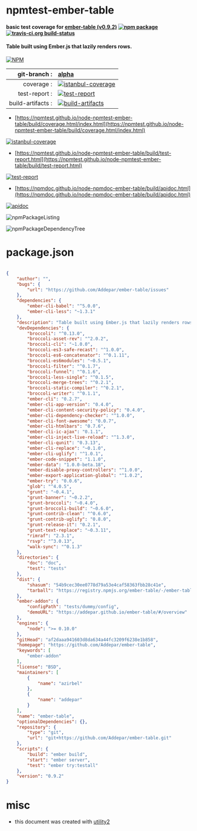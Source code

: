 # npmtest-ember-table

#### basic test coverage for  [ember-table (v0.9.2)](https://github.com/Addepar/ember-table)  [![npm package](https://img.shields.io/npm/v/npmtest-ember-table.svg?style=flat-square)](https://www.npmjs.org/package/npmtest-ember-table) [![travis-ci.org build-status](https://api.travis-ci.org/npmtest/node-npmtest-ember-table.svg)](https://travis-ci.org/npmtest/node-npmtest-ember-table)

#### Table built using Ember.js that lazily renders rows.

[![NPM](https://nodei.co/npm/ember-table.png?downloads=true&downloadRank=true&stars=true)](https://www.npmjs.com/package/ember-table)

| git-branch : | [alpha](https://github.com/npmtest/node-npmtest-ember-table/tree/alpha)|
|--:|:--|
| coverage : | [![istanbul-coverage](https://npmtest.github.io/node-npmtest-ember-table/build/coverage.badge.svg)](https://npmtest.github.io/node-npmtest-ember-table/build/coverage.html/index.html)|
| test-report : | [![test-report](https://npmtest.github.io/node-npmtest-ember-table/build/test-report.badge.svg)](https://npmtest.github.io/node-npmtest-ember-table/build/test-report.html)|
| build-artifacts : | [![build-artifacts](https://npmtest.github.io/node-npmtest-ember-table/glyphicons_144_folder_open.png)](https://github.com/npmtest/node-npmtest-ember-table/tree/gh-pages/build)|

- [https://npmtest.github.io/node-npmtest-ember-table/build/coverage.html/index.html](https://npmtest.github.io/node-npmtest-ember-table/build/coverage.html/index.html)

[![istanbul-coverage](https://npmtest.github.io/node-npmtest-ember-table/build/screenCapture.buildCi.browser.%252Ftmp%252Fbuild%252Fcoverage.lib.html.png)](https://npmtest.github.io/node-npmtest-ember-table/build/coverage.html/index.html)

- [https://npmtest.github.io/node-npmtest-ember-table/build/test-report.html](https://npmtest.github.io/node-npmtest-ember-table/build/test-report.html)

[![test-report](https://npmtest.github.io/node-npmtest-ember-table/build/screenCapture.buildCi.browser.%252Ftmp%252Fbuild%252Ftest-report.html.png)](https://npmtest.github.io/node-npmtest-ember-table/build/test-report.html)

- [https://npmdoc.github.io/node-npmdoc-ember-table/build/apidoc.html](https://npmdoc.github.io/node-npmdoc-ember-table/build/apidoc.html)

[![apidoc](https://npmdoc.github.io/node-npmdoc-ember-table/build/screenCapture.buildCi.browser.%252Ftmp%252Fbuild%252Fapidoc.html.png)](https://npmdoc.github.io/node-npmdoc-ember-table/build/apidoc.html)

![npmPackageListing](https://npmtest.github.io/node-npmtest-ember-table/build/screenCapture.npmPackageListing.svg)

![npmPackageDependencyTree](https://npmtest.github.io/node-npmtest-ember-table/build/screenCapture.npmPackageDependencyTree.svg)



# package.json

```json

{
    "author": "",
    "bugs": {
        "url": "https://github.com/Addepar/ember-table/issues"
    },
    "dependencies": {
        "ember-cli-babel": "^5.0.0",
        "ember-cli-less": "~1.3.1"
    },
    "description": "Table built using Ember.js that lazily renders rows.",
    "devDependencies": {
        "broccoli": "^0.13.0",
        "broccoli-asset-rev": "^2.0.2",
        "broccoli-cli": "~1.0.0",
        "broccoli-es3-safe-recast": "^1.0.0",
        "broccoli-es6-concatenator": "^0.1.11",
        "broccoli-es6modules": "~0.5.1",
        "broccoli-filter": "^0.1.7",
        "broccoli-funnel": "^0.1.6",
        "broccoli-less-single": "^0.1.5",
        "broccoli-merge-trees": "^0.2.1",
        "broccoli-static-compiler": "^0.2.1",
        "broccoli-writer": "^0.1.1",
        "ember-cli": "0.2.7",
        "ember-cli-app-version": "0.4.0",
        "ember-cli-content-security-policy": "0.4.0",
        "ember-cli-dependency-checker": "^1.0.0",
        "ember-cli-font-awesome": "0.0.7",
        "ember-cli-htmlbars": "0.7.6",
        "ember-cli-ic-ajax": "0.1.1",
        "ember-cli-inject-live-reload": "^1.3.0",
        "ember-cli-qunit": "0.3.13",
        "ember-cli-replace": "~0.1.0",
        "ember-cli-uglify": "^1.0.1",
        "ember-code-snippet": "1.1.0",
        "ember-data": "1.0.0-beta.18",
        "ember-disable-proxy-controllers": "^1.0.0",
        "ember-export-application-global": "^1.0.2",
        "ember-try": "0.0.6",
        "glob": "^4.0.5",
        "grunt": "~0.4.1",
        "grunt-banner": "~0.2.2",
        "grunt-broccoli": "~0.4.0",
        "grunt-broccoli-build": "~0.6.0",
        "grunt-contrib-clean": "^0.6.0",
        "grunt-contrib-uglify": "0.8.0",
        "grunt-release-it": "0.2.1",
        "grunt-text-replace": "~0.3.11",
        "rimraf": "2.3.1",
        "rsvp": "^3.0.13",
        "walk-sync": "^0.1.3"
    },
    "directories": {
        "doc": "doc",
        "test": "tests"
    },
    "dist": {
        "shasum": "54b9cec30ee0778d79a53e4caf58363fbb28c41e",
        "tarball": "https://registry.npmjs.org/ember-table/-/ember-table-0.9.2.tgz"
    },
    "ember-addon": {
        "configPath": "tests/dummy/config",
        "demoURL": "https://addepar.github.io/ember-table/#/overview"
    },
    "engines": {
        "node": ">= 0.10.0"
    },
    "gitHead": "af2daaa941603d8da634a44fc3209f6238e1b858",
    "homepage": "https://github.com/Addepar/ember-table",
    "keywords": [
        "ember-addon"
    ],
    "license": "BSD",
    "maintainers": [
        {
            "name": "azirbel"
        },
        {
            "name": "addepar"
        }
    ],
    "name": "ember-table",
    "optionalDependencies": {},
    "repository": {
        "type": "git",
        "url": "git+https://github.com/Addepar/ember-table.git"
    },
    "scripts": {
        "build": "ember build",
        "start": "ember server",
        "test": "ember try:testall"
    },
    "version": "0.9.2"
}
```



# misc
- this document was created with [utility2](https://github.com/kaizhu256/node-utility2)
